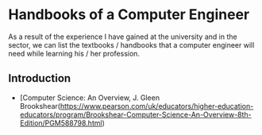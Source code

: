 # Handbooks of a Computer Engineer
As a result of the experience I have gained at the university and in the sector, we can list the textbooks / handbooks that a computer engineer will need while learning his / her profession.

## Introduction
- [Computer Science: An Overview, J. Gleen Brookshear(https://www.pearson.com/uk/educators/higher-education-educators/program/Brookshear-Computer-Science-An-Overview-8th-Edition/PGM588798.html)
